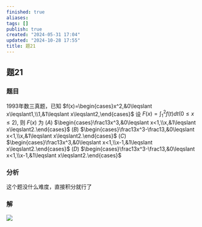 ```yaml
---
finished: true
aliases: 
tags: []
publish: true
created: "2024-05-31 17:04"
updated: "2024-10-28 17:55"
title: 题21
---
```

## 题21
### 题目
1993年数三真题，已知 $f(x)=\begin{cases}x^2,&0\leqslant x\leqslant1,\\1,&1\leqslant x\leqslant2,\end{cases}$ 设 $F(x)=\int_1^2f(t)dt(0\leqslant x\leqslant2),$ 则 $F(x)$ 为
$(A)$ $\begin{cases}\frac13x^3,&0\leqslant x<1,\\x,&1\leqslant x\leqslant2.\end{cases}$
$(B)$ $\begin{cases}\frac13x^3-\frac13,&0\leqslant x<1,\\x,&1\leqslant x\leqslant2.\end{cases}$
$(C)$ $\begin{cases}\frac13x^3,&0\leqslant x<1,\\x-1,&1\leqslant x\leqslant2.\end{cases}$
$(D)$ $\begin{cases}\frac13x^3-\frac13,&0\leqslant x<1,\\x-1,&1\leqslant x\leqslant2.\end{cases}$
### 分析
这个题没什么难度，直接积分就行了 
### 解
![](https://img.hwenyi.tech/202403062130092.webp)

